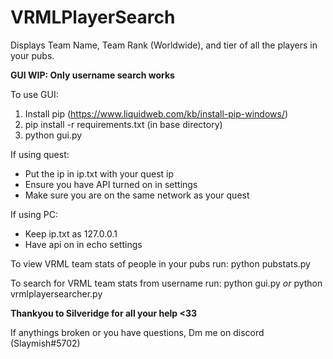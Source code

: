 # VRMLPlayerSearch

Displays Team Name, Team Rank (Worldwide), and tier of all the players in your pubs.


**GUI WIP: Only username search works**

To use GUI:
1. Install pip (https://www.liquidweb.com/kb/install-pip-windows/)
2. pip install -r requirements.txt (in base directory)
3. python gui.py


If using quest:
 - Put the ip in ip.txt with your quest ip
 - Ensure you have API turned on in settings
 - Make sure you are on the same network as your quest

If using PC:
 - Keep ip.txt as 127.0.0.1
 - Have api on in echo settings

To view VRML team stats of people in your pubs run:
python pubstats.py

To search for VRML team stats from username run: python gui.py *or* python vrmlplayersearcher.py


**Thankyou to Silveridge for all your help  <33**

If anythings broken or you have questions,
Dm me on discord (Slaymish#5702)

